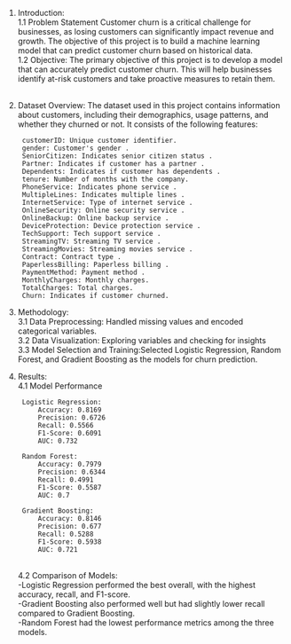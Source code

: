 1. Introduction:<br />
   1.1 Problem Statement
      Customer churn is a critical challenge for businesses, as losing customers can significantly impact revenue and growth.         The objective of this project is to build a machine learning model that can predict customer churn based on historical data.<br />
   1.2 Objective:
       The primary objective of this project is to develop a model that can accurately predict customer churn. This will help businesses identify at-risk customers and take proactive measures to retain them.<br />
     <br />
2. Dataset Overview:
     The dataset used in this project contains information about customers, including their demographics, usage patterns, and whether they churned or not. It consists of the following features:

        customerID: Unique customer identifier.
        gender: Customer's gender .
        SeniorCitizen: Indicates senior citizen status .
        Partner: Indicates if customer has a partner .
        Dependents: Indicates if customer has dependents .
        tenure: Number of months with the company.
        PhoneService: Indicates phone service .
        MultipleLines: Indicates multiple lines .
        InternetService: Type of internet service .
        OnlineSecurity: Online security service .
        OnlineBackup: Online backup service .
        DeviceProtection: Device protection service .
        TechSupport: Tech support service .
        StreamingTV: Streaming TV service .
        StreamingMovies: Streaming movies service .
        Contract: Contract type .
        PaperlessBilling: Paperless billing .
        PaymentMethod: Payment method .
        MonthlyCharges: Monthly charges.
        TotalCharges: Total charges.
        Churn: Indicates if customer churned.
        
3. Methodology:<br />
    3.1 Data Preprocessing: Handled missing values and encoded categorical variables.<br />
    3.2 Data Visualization: Exploring variables and checking for insights<br />
    3.3 Model Selection and Training:Selected Logistic Regression, Random Forest, and Gradient Boosting as the models for churn prediction.
    <br />
    
4. Results:<br />
    4.1 Model Performance<br />
    
        Logistic Regression:
            Accuracy: 0.8169
            Precision: 0.6726
            Recall: 0.5566
            F1-Score: 0.6091
            AUC: 0.732
            
        Random Forest:
            Accuracy: 0.7979
            Precision: 0.6344
            Recall: 0.4991
            F1-Score: 0.5587
            AUC: 0.7
        
        Gradient Boosting:
            Accuracy: 0.8146
            Precision: 0.677
            Recall: 0.5288
            F1-Score: 0.5938
            AUC: 0.721
   <br />
    4.2 Comparison of Models:<br />
        -Logistic Regression performed the best overall, with the highest accuracy, recall, and F1-score.<br />
        -Gradient Boosting also performed well but had slightly lower recall compared to Gradient Boosting.<br />
        -Random Forest had the lowest performance metrics among the three models.<br />
